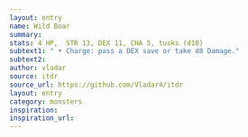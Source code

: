 ```yaml
---
layout: entry
name: Wild Boar
summary:
stats: 4 HP,  STR 13, DEX 11, CHA 5, tusks (d10)
subtext1: " • Charge: pass a DEX save or take d8 Damage."
subtext2:
author: vladar
source: itdr
source_url: https://github.com/Vladar4/itdr
layout: entry
category: monsters
inspiration:
inspiration_url:
---
```


